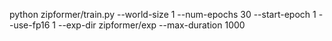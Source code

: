python zipformer/train.py --world-size 1 --num-epochs 30 --start-epoch 1 --use-fp16 1 --exp-dir zipformer/exp --max-duration 1000
